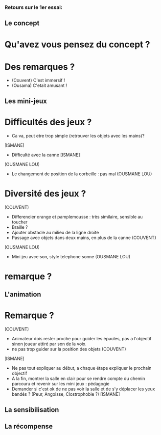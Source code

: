 ### Retours sur le 1er essai:

## Le concept
# Qu'avez vous pensez du concept ?
# Des remarques ?
- (Couvent) C'est immersif !
- (Ousama) C'etait amusant !

## Les mini-jeux
# Difficultés des jeux ?
- Ca va, peut etre trop simple (retrouver les objets avec les mains)?

[ISMANE]
- Difficulté avec la canne
[ISMANE]

(OUSMANE LOU)
- Le changement de position de la corbeille : pas mal
(OUSMANE LOU)

# Diversité des jeux ?

(COUVENT)
- Differencier orange et pamplemousse : très similaire, sensible au toucher
- Braille ?
- Ajouter obstacle au milieu de la ligne droite
- Passage avec objets dans deux mains, en plus de la canne
(COUVENT)

(OUSMANE LOU)
- Mini jeu avce son, style telephone sonne
(OUSMANE LOU)

# remarque ?

## L'animation
# Remarque ?

(COUVENT)
- Animateur dois rester proche pour guider les épaules, pas a l'objectif sinon joueur attiré par son de la voix.
- ne pas trop guider sur la position des objets 
(COUVENT)

[ISMANE]
- Ne pas tout expliquer au début, a chaque étape expliquer le prochain objectif
- A la fin, montrer la salle en clair pour se rendre compte du chemin parcouru et revenir sur les mini jeux : pédagogie
- Demander si c'est ok de ne pas voir la salle et de s'y déplacer les yeux bandés ? (Peur, Angoisse, Clostrophobie ?)
[ISMANE]

## La sensibilisation

## La récompense
